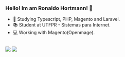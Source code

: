 ### Hello! Im am Ronaldo Hortmann! 👏

- 🌱 Studying Typescript, PHP, Magento and Laravel.
- 📚 Student at UTFPR - Sistemas para Internet.
-  :computer: Working with Magento(Openmage).

  ##
 
<div> 
  
  <a href="https://www.instagram.com/ronaldohortmann/" target="_blank"><img src="https://img.shields.io/badge/Instagram-%23E4405F.svg?logo=Instagram&logoColor=white" target="_blank"></a>
  <a href="https://www.linkedin.com/in/ronaldophc/" target="_blank"><img src="https://custom-icon-badges.demolab.com/badge/LinkedIn-0A66C2?logo=linkedin-white&logoColor=fff" target="_blank"></a>
  
</div>
